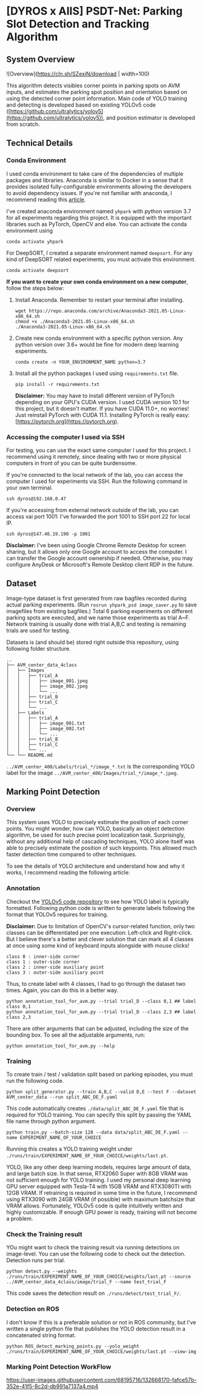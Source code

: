 
# [DYROS x AIIS] PSDT-Net: Parking Slot Detection and Tracking Algorithm


## System Overview
![Overview](https://cln.sh/SZexiN/download | width=100)

This algorithm detects visibles corner points in parking spots on AVM inputs, and estimates the parking spot position and orientation based on using the detected corner point information. Main code of YOLO training and detecting is developed based on existing YOLOv5 code ([https://github.com/ultralytics/yolov5](https://github.com/ultralytics/yolov5)), and  position estimator is developed from scratch. 

## Technical Details

### Conda Environment

I used conda environment to take care of the dependencies of multiple packages and libraries. Anaconda is similar to Docker in a sense that it provides isolated fully-configurable environments allowing the developers to avoid dependency issues. If you're not familiar with anaconda, I recommend reading this [article](https://medium.com/pankajmathur/what-is-anaconda-and-why-should-i-bother-about-it-4744915bf3e6).

I've created anaconda environment named ```yhpark``` with python version 3.7 for all experiments regarding this project. It is equipped with the important libraries such as PyTorch, OpenCV and else. You can activate the conda environment using

```
conda activate yhpark
```

For DeepSORT, I created a separate environment named ```deepsort```. For any kind of DeepSORT related experiments, you must activate this environment. 

```
conda activate deepsort
```

**If you want to create your own conda environment on a new computer**, follow the steps below: 

1. Install Anaconda. Remember to restart your terminal after installing.
    ```
    wget https://repo.anaconda.com/archive/Anaconda3-2021.05-Linux-x86_64.sh
    chmod +x ./Anaconda3-2021.05-Linux-x86_64.sh
    ./Anaconda3-2021.05-Linux-x86_64.sh
    ``` 
2. Create new conda environment with a specific python version. Any python version over 3.6+ would be fine for modern deep learning experiments. 
    ```
    conda create -n YOUR_ENVIRONMENT_NAME python=3.7
    ```
3. Install all the python packages I used using ```requirements.txt``` file. 
   ```
   pip install -r requirements.txt
   ```
   **Disclaimer:** You may have to install different version of PyTorch depending on your GPU's CUDA version. I used CUDA version 10.1 for this project, but it doesn't matter. If you have CUDA 11.0+, no worries! Just reinstall PyTorch with CUDA 11.1. Installing PyTorch is really easy: [https://pytorch.org](https://pytorch.org).



### Accessing the computer I used via SSH

For testing, you can use the exact same computer I used for this project. I recommend using it remotely, since dealing with two or more physical computers in front of you can be quite burdensome. 

If you're connected to the local network of the lab, you can access the computer I used for experiments via SSH. Run the following command in your own terminal. 

```
ssh dyros@192.168.0.47
```

If you're accessing from external network outside of the lab, you can access vai port 1001: I've forwarded the port 1001 to SSH port 22 for local IP. 

```
ssh dyros@147.46.19.190 -p 1001
```

**Disclaimer:** I've been using Google Chrome Remote Desktop for screen sharing, but it allows only one Google account to access the computer. I can transfer the Google account ownership if needed. Otherwise, you may configure AnyDesk or Microsoft's Remote Desktop client RDP in the future. 


## Dataset
Image-type dataset is first generated from raw bagfiles recorded during actual parking experiments. (Run ``rosrun yhpark_psd image_saver.py`` to save imagefiles from existing bagfiles.) Total 6 parking experiments on different parking spots are executed, and we name those experiments as trial A~F. Network training is usually done with trial A,B,C and testing is remaining trials are used for testing. 

Datasets is (and should be) stored right outside this repository, using following folder structure. 

```
..
├── AVM_center_data_4class             
│   ├── Images
│   │   ├── trial_A
│   │   │   ├── image_001.jpeg
│   │   │   ├── image_002.jpeg
│   │   │   └── ...
│   │   ├── trial_B
│   │   ├── trial_C
│   │   └── ...
│   ├── Labels
│   │   ├── trial_A
│   │   │   ├── image_001.txt
│   │   │   ├── image_002.txt
│   │   │   └── ...
│   │   ├── trial_B
│   │   ├── trial_C
│   │   └── ...
└── └── README.md

```
``../AVM_center_400/Labels/trial_*/image_*.txt`` is the corresponding YOLO label for the image  ``../AVM_center_400/Images/trial_*/image_*.jpeg``.


## Marking Point Detection

### Overview

This system uses YOLO to precisely estimate the position of each corner points. You might wonder, how can YOLO, basically an object detection algorithm, be used for such precise point localization task. Surprisingly, without any additional help of cascading techniques, YOLO alone itself was able to precisely estimate the position of such keypoints. This allowed much faster detection time compared to other techniques. 

To see the details of YOLO architecture and understand how and why it works, I recommend reading the following article: 



### Annotation 

Checkout the [YOLOv5 code repository](https://github.com/ultralytics/yolov5) to see how YOLO label is typically formatted. Following python code is written to generate labels following the format that YOLOv5 requires for training. 

**Disclaimer:** Due to limitation of OpenCV's cursor-related function, only two classes can be differentiated per one execution: Left-click and Right-click. But I believe there's a better and clever solution that can mark all 4 classes at once using some kind of keyboard inputs alongside with mouse clicks! 

```
class 0 : inner-side corner
class 1 : outer-side corner
class 2 : inner-side auxiliary point
class 3 : outer-side auxiliary point
```

Thus, to create label with 4 classes, I had to go through the dataset two times. Again, you can do this in a better way. 

```
python annotation_tool_for_avm.py --trial trial_D --class 0,1 ## label class 0,1
python annotation_tool_for_avm.py --trial trial_D --class 2,3 ## label class 2,3
```

There are other arguments that can be adjusted, including the size of the bounding box. To see all the adjustable arguments, run:

```
python annotation_tool_for_avm.py --help
```

### Training

To create train / test / validation split based on parking episodes, you must run the following code. 

```
python split_generator.py --train A,B,C --valid D,E --test F --dataset AVM_center_data --run split_ABC_DE_F.yaml
```

This code automatically creates ```./data/split_ABC_DE_F.yaml``` file that is required for YOLO training. You can specify this split by passing the YAML file name through python argument. 

```
python train.py --batch-size 128 --data data/split_ABC_DE_F.yaml --name EXPERIMENT_NAME_OF_YOUR_CHOICE
```

Running this creates a YOLO training weight under ```./runs/train/EXPERIMENT_NAME_OF_YOUR_CHOICE/weights/last.pt```. 

YOLO, like any other deep learning models, requires large amount of data, and large batch size. In that sense, RTX2060 Super with 8GB VRAM was not sufficient enough for YOLO training. I used my personal deep learning GPU server equipped with Tesla-T4 with 15GB VRAM and RTX3080TI with 12GB VRAM. If retraining is required in some time in the future, I recommend using RTX3090 with 24GB VRAM (if possible) with maximum batchsize that VRAM allows. Fortunately, YOLOv5 code is quite intuitively written and highly customizable. If enough GPU power is ready, training will not become a problem. 


### Check the Training result

YOu might want to check the training result via running detections on image-level. You can use the following code to check out the detection. Detection runs per trial. 

```
python detect.py --weights ./runs/train/EXPERIMENT_NAME_OF_YOUR_CHOICE/weights/last.pt --source ../AVM_center_data_4class/image/trial_F --name test_trial_F
```

This code saves the detection result on ```./runs/detect/test_trial_F/```. 

### Detection on ROS

I don't know if this is a preferable solution or not in ROS community, but I've written a single python file that publishes the YOLO detection result in a concatenated string format. 

```
python ROS_detect_marking_points.py --yolo_weight ./runs/train/EXPERIMENT_NAME_OF_YOUR_CHOICE/weights/last.pt --view-img
```

### Marking Point Detection WorkFlow


https://user-images.githubusercontent.com/68195716/132668170-fafce57b-352e-41f5-8c2d-db991a7137a4.mp4


